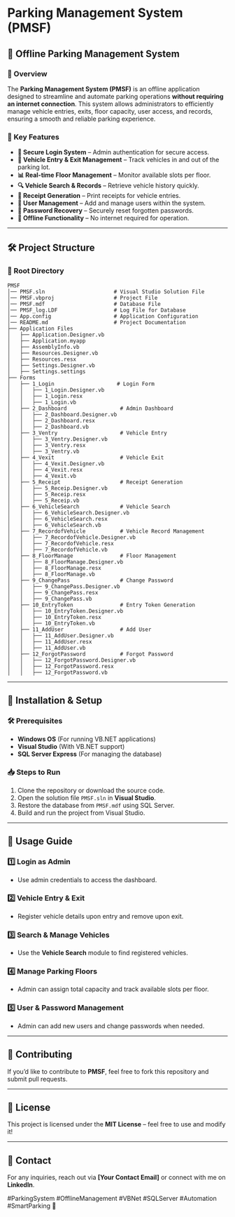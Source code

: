 # Parking Management System (PMSF)

## 🚗 Offline Parking Management System

### 📌 Overview
The **Parking Management System (PMSF)** is an offline application designed to streamline and automate parking operations **without requiring an internet connection**. This system allows administrators to efficiently manage vehicle entries, exits, floor capacity, user access, and records, ensuring a smooth and reliable parking experience.

### 🔹 Key Features

- **🔐 Secure Login System** – Admin authentication for secure access.
- **🚗 Vehicle Entry & Exit Management** – Track vehicles in and out of the parking lot.
- **📊 Real-time Floor Management** – Monitor available slots per floor.
- **🔍 Vehicle Search & Records** – Retrieve vehicle history quickly.
- **📜 Receipt Generation** – Print receipts for vehicle entries.
- **👥 User Management** – Add and manage users within the system.
- **🔑 Password Recovery** – Securely reset forgotten passwords.
- **💾 Offline Functionality** – No internet required for operation.

---

## 🛠️ Project Structure

### 📂 Root Directory
```
PMSF
│── PMSF.sln                      # Visual Studio Solution File
│── PMSF.vbproj                   # Project File
│── PMSF.mdf                      # Database File
│── PMSF_log.LDF                  # Log File for Database
│── App.config                    # Application Configuration
│── README.md                     # Project Documentation
├── Application Files
│   ├── Application.Designer.vb
│   ├── Application.myapp
│   ├── AssemblyInfo.vb
│   ├── Resources.Designer.vb
│   ├── Resources.resx
│   ├── Settings.Designer.vb
│   ├── Settings.settings
├── Forms
│   ├── 1_Login                    # Login Form
│   │   ├── 1_Login.Designer.vb
│   │   ├── 1_Login.resx
│   │   ├── 1_Login.vb
│   ├── 2_Dashboard                 # Admin Dashboard
│   │   ├── 2_Dashboard.Designer.vb
│   │   ├── 2_Dashboard.resx
│   │   ├── 2_Dashboard.vb
│   ├── 3_Ventry                    # Vehicle Entry
│   │   ├── 3_Ventry.Designer.vb
│   │   ├── 3_Ventry.resx
│   │   ├── 3_Ventry.vb
│   ├── 4_Vexit                     # Vehicle Exit
│   │   ├── 4_Vexit.Designer.vb
│   │   ├── 4_Vexit.resx
│   │   ├── 4_Vexit.vb
│   ├── 5_Receipt                   # Receipt Generation
│   │   ├── 5_Receip.Designer.vb
│   │   ├── 5_Receip.resx
│   │   ├── 5_Receip.vb
│   ├── 6_VehicleSearch             # Vehicle Search
│   │   ├── 6_VehicleSearch.Designer.vb
│   │   ├── 6_VehicleSearch.resx
│   │   ├── 6_VehicleSearch.vb
│   ├── 7_RecordofVehicle           # Vehicle Record Management
│   │   ├── 7_RecordofVehicle.Designer.vb
│   │   ├── 7_RecordofVehicle.resx
│   │   ├── 7_RecordofVehicle.vb
│   ├── 8_FloorManage               # Floor Management
│   │   ├── 8_FloorManage.Designer.vb
│   │   ├── 8_FloorManage.resx
│   │   ├── 8_FloorManage.vb
│   ├── 9_ChangePass                # Change Password
│   │   ├── 9_ChangePass.Designer.vb
│   │   ├── 9_ChangePass.resx
│   │   ├── 9_ChangePass.vb
│   ├── 10_EntryToken               # Entry Token Generation
│   │   ├── 10_EntryToken.Designer.vb
│   │   ├── 10_EntryToken.resx
│   │   ├── 10_EntryToken.vb
│   ├── 11_AddUser                  # Add User
│   │   ├── 11_AddUser.Designer.vb
│   │   ├── 11_AddUser.resx
│   │   ├── 11_AddUser.vb
│   ├── 12_ForgotPassword           # Forgot Password
│   │   ├── 12_ForgotPassword.Designer.vb
│   │   ├── 12_ForgotPassword.resx
│   │   ├── 12_ForgotPassword.vb
```

---

## 🚀 Installation & Setup

### 🛠️ Prerequisites
- **Windows OS** (For running VB.NET applications)
- **Visual Studio** (With VB.NET support)
- **SQL Server Express** (For managing the database)

### 📥 Steps to Run
1. Clone the repository or download the source code.
2. Open the solution file `PMSF.sln` in **Visual Studio**.
3. Restore the database from `PMSF.mdf` using SQL Server.
4. Build and run the project from Visual Studio.

---

## 📌 Usage Guide

### 1️⃣ Login as Admin
- Use admin credentials to access the dashboard.

### 2️⃣ Vehicle Entry & Exit
- Register vehicle details upon entry and remove upon exit.

### 3️⃣ Search & Manage Vehicles
- Use the **Vehicle Search** module to find registered vehicles.

### 4️⃣ Manage Parking Floors
- Admin can assign total capacity and track available slots per floor.

### 5️⃣ User & Password Management
- Admin can add new users and change passwords when needed.

---

## 🤝 Contributing
If you’d like to contribute to **PMSF**, feel free to fork this repository and submit pull requests.

---

## 📝 License
This project is licensed under the **MIT License** – feel free to use and modify it!

---

## 📧 Contact
For any inquiries, reach out via **[Your Contact Email]** or connect with me on **LinkedIn**.

#ParkingSystem #OfflineManagement #VBNet #SQLServer #Automation #SmartParking 🚀

